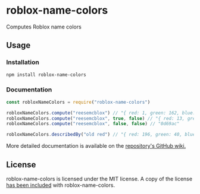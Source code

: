 # roblox-name-colors
Computes Roblox name colors

## Usage
### Installation
```bash
npm install roblox-name-colors
```

### Documentation
```js
const robloxNameColors = require("roblox-name-colors")

robloxNameColors.compute("reesemcblox") // "{ red: 1, green: 162, blue: 255, describer: 'blue' }"
robloxNameColors.compute("reesemcblox", true, false) // "{ red: 13, green: 105, blue: 172, describer: 'blue' }"
robloxNameColors.compute("reesemcblox", false, false) // "0d69ac"

robloxNameColors.describedBy("old red") // "{ red: 196, green: 40, blue: 28, describer: 'red' }"
```

More detailed documentation is available on the [repository's GitHub wiki.](https://github.com/orcfoss/roblox-name-colors/wiki)

## License
roblox-name-colors is licensed under the MIT license. A copy of the license [has been included](https://github.com/orcfoss/roblox-name-colors/blob/trunk/LICENSE) with roblox-name-colors.